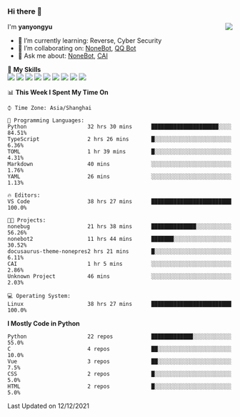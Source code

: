 ### Hi there 👋

<a href="#">
  <img align="right" src="https://github-readme-stats.vercel.app/api?username=yanyongyu&count_private=true&show_icons=true&bg_color=15,f2f7fd,E0EAFC" />
</a>

I'm **yanyongyu**

- 🌱 I’m currently learning: Reverse, Cyber Security
- 👯 I’m collaborating on: [NoneBot](https://github.com/nonebot), [QQ Bot](https://github.com/Mrs4s/go-cqhttp)
- 💬 Ask me about: [NoneBot](https://github.com/nonebot), [CAI](https://github.com/cscs181/CAI)

🌟 **My Skills**  
![](https://img.shields.io/badge/-Python-3e74a2?style=flat-square&logo=Python&logoColor=fff)
![](https://img.shields.io/badge/-Node.js-339933?style=flat-square&logo=Node.js&logoColor=fff)
![](https://img.shields.io/badge/-Vue-4fc08d?style=flat-square&logo=Vue.js&logoColor=fff)
![](https://img.shields.io/badge/-React-2d98ce?style=flat-square&logo=React&logoColor=fff)
![](https://img.shields.io/badge/-Docker-2496ED?style=flat-square&logo=Docker&logoColor=fff)
![](https://img.shields.io/badge/-Linux-000000?style=flat-square&logo=Linux&logoColor=fff)
![](https://img.shields.io/badge/-MySQL-4479A1?style=flat-square&logo=MySQL&logoColor=fff)
![](https://img.shields.io/badge/-Redis-DC382D?style=flat-square&logo=Redis&logoColor=fff)
![](https://img.shields.io/badge/-MongoDB-47A248?style=flat-square&logo=MongoDB&logoColor=fff)

<!--START_SECTION:waka-->
📊 **This Week I Spent My Time On** 

```text
⌚︎ Time Zone: Asia/Shanghai

💬 Programming Languages: 
Python                   32 hrs 30 mins      █████████████████████░░░░   84.51% 
TypeScript               2 hrs 26 mins       █░░░░░░░░░░░░░░░░░░░░░░░░   6.36% 
TOML                     1 hr 39 mins        █░░░░░░░░░░░░░░░░░░░░░░░░   4.31% 
Markdown                 40 mins             ░░░░░░░░░░░░░░░░░░░░░░░░░   1.76% 
YAML                     26 mins             ░░░░░░░░░░░░░░░░░░░░░░░░░   1.13%

🔥 Editors: 
VS Code                  38 hrs 27 mins      █████████████████████████   100.0%

🐱‍💻 Projects: 
nonebug                  21 hrs 38 mins      ██████████████░░░░░░░░░░░   56.26% 
nonebot2                 11 hrs 44 mins      ███████░░░░░░░░░░░░░░░░░░   30.52% 
docusaurus-theme-nonepres2 hrs 21 mins       █░░░░░░░░░░░░░░░░░░░░░░░░   6.11% 
CAI                      1 hr 5 mins         ░░░░░░░░░░░░░░░░░░░░░░░░░   2.86% 
Unknown Project          46 mins             ░░░░░░░░░░░░░░░░░░░░░░░░░   2.03%

💻 Operating System: 
Linux                    38 hrs 27 mins      █████████████████████████   100.0%

```

**I Mostly Code in Python** 

```text
Python                   22 repos            █████████████░░░░░░░░░░░░   55.0% 
C                        4 repos             ██░░░░░░░░░░░░░░░░░░░░░░░   10.0% 
Vue                      3 repos             ██░░░░░░░░░░░░░░░░░░░░░░░   7.5% 
CSS                      2 repos             █░░░░░░░░░░░░░░░░░░░░░░░░   5.0% 
HTML                     2 repos             █░░░░░░░░░░░░░░░░░░░░░░░░   5.0%

```



 Last Updated on 12/12/2021
<!--END_SECTION:waka-->
